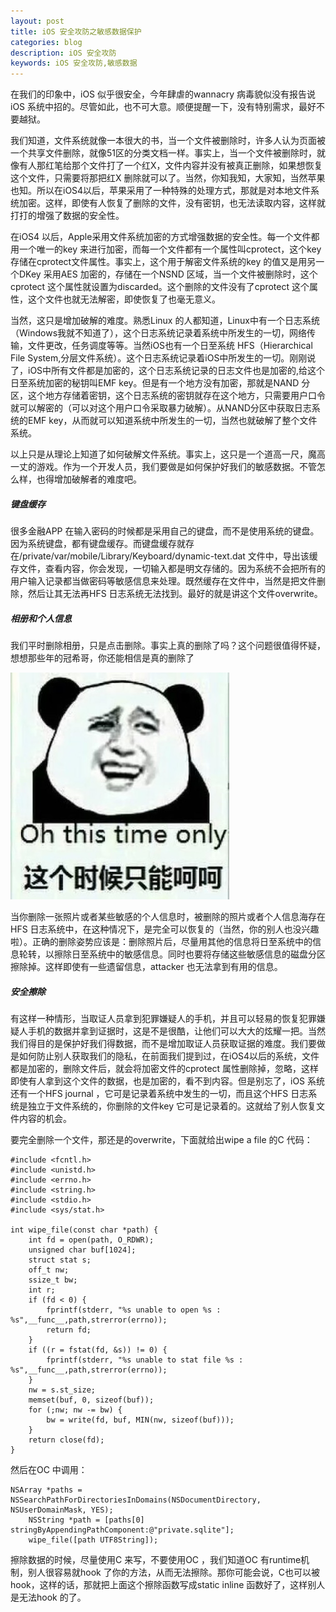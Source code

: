```yaml
---
layout: post
title: iOS 安全攻防之敏感数据保护
categories: blog
description: iOS 安全攻防
keywords: iOS 安全攻防,敏感数据
---
```

在我们的印象中，iOS 似乎很安全，今年肆虐的wannacry 病毒貌似没有报告说iOS 系统中招的。尽管如此，也不可大意。顺便提醒一下，没有特别需求，最好不要越狱。




我们知道，文件系统就像一本很大的书，当一个文件被删除时，许多人认为页面被一个共享文件删除，就像51区的分类文档一样。事实上，当一个文件被删除时，就像有人那红笔给那个文件打了一个红X，文件内容并没有被真正删除，如果想恢复这个文件，只需要将那把红X 删除就可以了。当然，你知我知，大家知，当然苹果也知。所以在iOS4以后，苹果采用了一种特殊的处理方式，那就是对本地文件系统加密。这样，即使有人恢复了删除的文件，没有密钥，也无法读取内容，这样就打打的增强了数据的安全性。


在iOS4 以后，Apple采用文件系统加密的方式增强数据的安全性。每一个文件都用一个唯一的key 来进行加密，而每一个文件都有一个属性叫cprotect，这个key 存储在cprotect文件属性。事实上，这个用于解密文件系统的key 的值又是用另一个DKey 采用AES 加密的，存储在一个NSND 区域，当一个文件被删除时，这个cprotect 这个属性就设置为discarded。这个删除的文件没有了cprotect 这个属性，这个文件也就无法解密，即使恢复了也毫无意义。



当然，这只是增加破解的难度。熟悉Linux 的人都知道，Linux中有一个日志系统（Windows我就不知道了），这个日志系统记录着系统中所发生的一切，网络传输，文件更改，任务调度等等。当然iOS也有一个日至系统 HFS（Hierarchical File System,分层文件系统）。这个日志系统记录着iOS中所发生的一切。刚刚说了，iOS中所有文件都是加密的，这个日志系统记录的日志文件也是加密的,给这个日至系统加密的秘钥叫EMF key。但是有一个地方没有加密，那就是NAND 分区，这个地方存储着密钥，这个日志系统的密钥就存在这个地方，只需要用户口令就可以解密的（可以对这个用户口令采取暴力破解）。从NAND分区中获取日志系统的EMF key，从而就可以知道系统中所发生的一切，当然也就破解了整个文件系统。



以上只是从理论上知道了如何破解文件系统。事实上，这只是一个道高一尺，魔高一丈的游戏。作为一个开发人员，我们要做是如何保护好我们的敏感数据。不管怎么样，也得增加破解者的难度吧。



<h5>键盘缓存</h5>
很多金融APP 在输入密码的时候都是采用自己的键盘，而不是使用系统的键盘。因为系统键盘，都有键盘缓存。而键盘缓存就存在/private/var/mobile/Library/Keyboard/dynamic-text.dat 文件中，导出该缓存文件，查看内容，你会发现，一切输入都是明文存储的。因为系统不会把所有的用户输入记录都当做密码等敏感信息来处理。既然缓存在文件中，当然是把文件删除，然后让其无法再HFS 日志系统无法找到。最好的就是讲这个文件overwrite。



<h5>相册和个人信息</h5>
我们平时删除相册，只是点击删除。事实上真的删除了吗？这个问题很值得怀疑，想想那些年的冠希哥，你还能相信是真的删除了



![](/images/blog/5bb6debfac5baeb95de75cef82bff0e6.jpeg)


当你删除一张照片或者某些敏感的个人信息时，被删除的照片或者个人信息海存在HFS 日志系统中，在这种情况下，是完全可以恢复的（当然，你的别人也没兴趣啦）。正确的删除姿势应该是：删除照片后，尽量用其他的信息将日至系统中的信息轮转，以擦除日至系统中的敏感信息。同时也要将存储这些敏感信息的磁盘分区擦除掉。这样即使有一些遗留信息，attacker 也无法拿到有用的信息。


<h5>安全擦除</h5>
有这样一种情形，当取证人员拿到犯罪嫌疑人的手机，并且可以轻易的恢复犯罪嫌疑人手机的数据并拿到证据时，这是不是很酷，让他们可以大大的炫耀一把。当然我们得目的是保护好我们得数据，而不是增加取证人员获取证据的难度。我们要做是如何防止别人获取我们的隐私，在前面我们提到过，在iOS4以后的系统，文件都是加密的，删除文件后，就会将加密文件的cprotect 属性删除掉，忽略，这样即使有人拿到这个文件的数据，也是加密的，看不到内容。但是别忘了，iOS 系统还有一个HFS journal ，它可是记录着系统中发生的一切，而且这个HFS 日志系统是独立于文件系统的，你删除的文件key 它可是记录着的。这就给了别人恢复文件内容的机会。



要完全删除一个文件，那还是的overwrite，下面就给出wipe a file 的C 代码：



```
#include <fcntl.h>
#include <unistd.h>
#include <errno.h>
#include <string.h>
#include <stdio.h>
#include <sys/stat.h>

int wipe_file(const char *path) {
    int fd = open(path, O_RDWR);
    unsigned char buf[1024];
    struct stat s;
    off_t nw;
    ssize_t bw;
    int r;
    if (fd < 0) {
        fprintf(stderr, "%s unable to open %s : %s",__func__,path,strerror(errno));
        return fd;
    }
    if ((r = fstat(fd, &s)) != 0) {
        fprintf(stderr, "%s unable to stat file %s : %s",__func__,path,strerror(errno));
    }
    nw = s.st_size;
    memset(buf, 0, sizeof(buf));
    for (;nw; nw -= bw) {
        bw = write(fd, buf, MIN(nw, sizeof(buf)));
    }
    return close(fd);
}
```
然后在OC 中调用：




```
NSArray *paths = NSSearchPathForDirectoriesInDomains(NSDocumentDirectory, NSUserDomainMask, YES);
    NSString *path = [paths[0] stringByAppendingPathComponent:@"private.sqlite"];
    wipe_file([path UTF8String]);
```



擦除数据的时候，尽量使用C 来写，不要使用OC ，我们知道OC 有runtime机制，别人很容易就hook 了你的方法，从而无法擦除。那你可能会说，C也可以被hook，这样的话，那就把上面这个擦除函数写成static inline 函数好了，这样别人是无法hook 的了。











